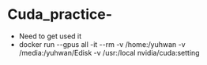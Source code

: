 # Cuda_practice-
* Need to get used it
* docker run --gpus all -it --rm -v /home:/yuhwan -v /media:/yuhwan/Edisk -v /usr:/local nvidia/cuda:setting
